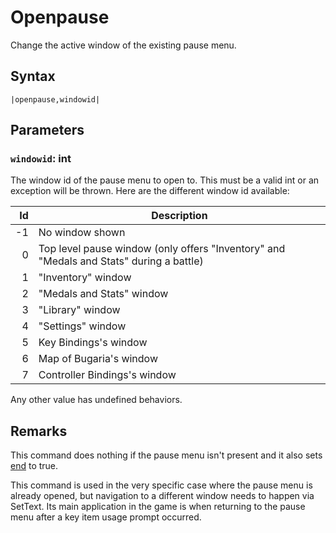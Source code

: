 # Openpause

Change the active window of the existing pause menu.

## Syntax

````
|openpause,windowid|
````

## Parameters

### `windowid`: int

The window id of the pause menu to open to. This must be a valid int or an exception will be thrown. Here are the different window id available:

|Id|Description|
|--:|-----------|
|-1|No window shown|
|0|Top level pause window (only offers "Inventory" and "Medals and Stats" during a battle)|
|1|"Inventory" window|
|2|"Medals and Stats" window|
|3|"Library" window|
|4|"Settings" window|
|5|Key Bindings's window|
|6|Map of Bugaria's window|
|7|Controller Bindings's window|

Any other value has undefined behaviors.

## Remarks

This command does nothing if the pause menu isn't present and it also sets [end](End.md) to true.

This command is used in the very specific case where the pause menu is already opened, but navigation to a different window needs to happen via SetText. Its main application in the game is when returning to the pause menu after a key item usage prompt occurred.
